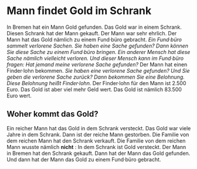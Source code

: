# Mann findet Gold im Schrank

In Bremen hat ein Mann Gold gefunden. Das Gold war in einem Schrank. Diesen Schrank hat der Mann gekauft. Der Mann war sehr ehrlich. Der Mann hat das Gold nämlich zu einem Fund·büro gebracht. 
*Ein Fund·büro sammelt verlorene Sachen.* 
*Sie haben eine Sache gefunden?* 
*Dann können Sie diese Sache zu einem Fund·büro bringen.* 
*Ein anderer Mensch hat diese Sache nämlich vielleicht verloren.* 
*Und dieser Mensch kann im Fund·büro fragen:* 
*Hat jemand meine verlorene Sache gefunden?* 
Der Mann hat einen Finder·lohn bekommen. 
*Sie haben eine verlorene Sache gefunden?* 
*Und Sie geben die verlorene Sache zurück?* 
*Dann bekommen Sie eine Belohnung.* 
*Diese Belohnung heißt Finder·lohn.* Der Finder·lohn für den Mann ist 2.500 Euro. Das Gold ist aber viel mehr Geld wert. Das Gold ist nämlich 83.500 Euro wert. 

## Woher kommt das Gold?
Ein reicher Mann hat das Gold in dem Schrank versteckt. Das Gold war viele Jahre in dem Schrank. Dann ist der reiche Mann gestorben. Die Familie von dem reichen Mann hat den Schrank verkauft. Die Familie von dem reichen Mann wusste nämlich **nicht** : In dem Schrank ist Gold versteckt. 
Der Mann in Bremen hat den Schrank gekauft. Dann hat der Mann das Gold gefunden. Und dann hat der Mann das Gold zu einem Fund·büro gebracht. 
